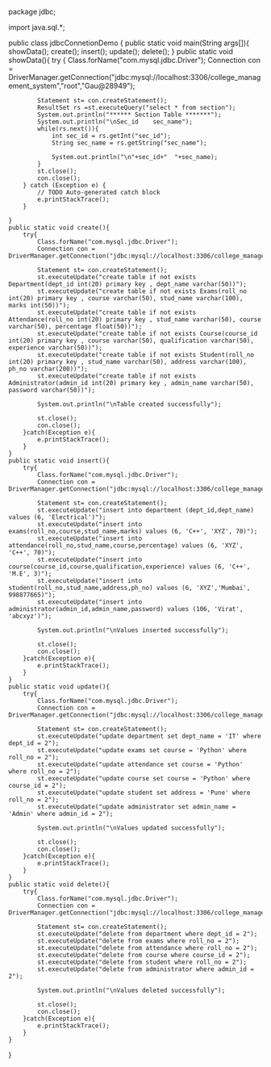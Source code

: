 
package jdbc;

import java.sql.*;

public class jdbcConnetionDemo {
	public static void main(String args[]){
		showData();
		create();
		insert();
		update();
		delete();
	}
	public static void showData(){
		try {
			Class.forName("com.mysql.jdbc.Driver");
			Connection con = DriverManager.getConnection("jdbc:mysql://localhost:3306/college_management_system","root","Gau@28949");
			
			Statement st= con.createStatement();
			ResultSet rs =st.executeQuery("select * from section");
			System.out.println("****** Section Table *******");
			System.out.println("\nSec_id    sec_name");
			while(rs.next()){
				int sec_id = rs.getInt("sec_id");
				String sec_name = rs.getString("sec_name");
				
				System.out.println("\n"+sec_id+"  "+sec_name);
			}
			st.close();
			con.close();
		} catch (Exception e) {
			// TODO Auto-generated catch block
			e.printStackTrace();
		}
		
	}
	public static void create(){
		try{
			Class.forName("com.mysql.jdbc.Driver");
			Connection con = DriverManager.getConnection("jdbc:mysql://localhost:3306/college_management_system","root","Gau@28949");
			
			Statement st= con.createStatement();
			st.executeUpdate("create table if not exists Department(dept_id int(20) primary key , dept_name varchar(50))");
			st.executeUpdate("create table if not exists Exams(roll_no int(20) primary key , course varchar(50), stud_name varchar(100), marks int(50))");
			st.executeUpdate("create table if not exists Attendance(roll_no int(20) primary key , stud_name varchar(50), course varchar(50), percentage float(50))");
			st.executeUpdate("create table if not exists Course(course_id int(20) primary key , course varchar(50), qualification varchar(50), experience varchar(50))");
			st.executeUpdate("create table if not exists Student(roll_no int(20) primary key , stud_name varchar(50), address varchar(100), ph_no varchar(200))");
			st.executeUpdate("create table if not exists Administrator(admin_id int(20) primary key , admin_name varchar(50), password varchar(50))");

			System.out.println("\nTable created successfully");
			
			st.close();
			con.close();
		}catch(Exception e){
			e.printStackTrace();
		}
	}
	public static void insert(){
		try{
			Class.forName("com.mysql.jdbc.Driver");
			Connection con = DriverManager.getConnection("jdbc:mysql://localhost:3306/college_management_system","root","Gau@28949");
			
			Statement st= con.createStatement();
			st.executeUpdate("insert into department (dept_id,dept_name) values (6, 'Electrical')");
			st.executeUpdate("insert into exams(roll_no,course,stud_name,marks) values (6, 'C++', 'XYZ', 70)");
			st.executeUpdate("insert into attendance(roll_no,stud_name,course,percentage) values (6, 'XYZ', 'C++', 70)");
			st.executeUpdate("insert into course(course_id,course,qualification,experience) values (6, 'C++', 'M.E', 3)");
			st.executeUpdate("insert into student(roll_no,stud_name,address,ph_no) values (6, 'XYZ','Mumbai', 998877665)");
			st.executeUpdate("insert into administrator(admin_id,admin_name,password) values (106, 'Virat', 'abcxyz')");

			System.out.println("\nValues inserted successfully");
			
			st.close();
			con.close();
		}catch(Exception e){
			e.printStackTrace();
		}
	}
	public static void update(){
		try{
			Class.forName("com.mysql.jdbc.Driver");
			Connection con = DriverManager.getConnection("jdbc:mysql://localhost:3306/college_management_system","root","Gau@28949");
			
			Statement st= con.createStatement();
			st.executeUpdate("update department set dept_name = 'IT' where dept_id = 2");
			st.executeUpdate("update exams set course = 'Python' where roll_no = 2");
			st.executeUpdate("update attendance set course = 'Python' where roll_no = 2");
			st.executeUpdate("update course set course = 'Python' where course_id = 2");
			st.executeUpdate("update student set address = 'Pune' where roll_no = 2");
			st.executeUpdate("update administrator set admin_name = 'Admin' where admin_id = 2");

			System.out.println("\nValues updated successfully");
			
			st.close();
			con.close();
		}catch(Exception e){
			e.printStackTrace();
		}
	}
	public static void delete(){
		try{
			Class.forName("com.mysql.jdbc.Driver");
			Connection con = DriverManager.getConnection("jdbc:mysql://localhost:3306/college_management_system","root","Gau@28949");
			
			Statement st= con.createStatement();
			st.executeUpdate("delete from department where dept_id = 2");
			st.executeUpdate("delete from exams where roll_no = 2");
			st.executeUpdate("delete from attendance where roll_no = 2");
			st.executeUpdate("delete from course where course_id = 2");
			st.executeUpdate("delete from student where roll_no = 2");
			st.executeUpdate("delete from administrator where admin_id = 2");

			System.out.println("\nValues deleted successfully");
			
			st.close();
			con.close();
		}catch(Exception e){
			e.printStackTrace();
		}
	}
}
